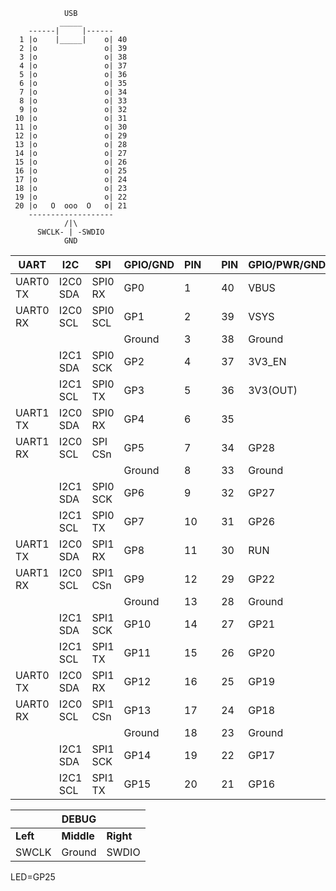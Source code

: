                 USB
               _____
        ------|     |------
      1 |o    |_____|    o| 40 
      2 |o               o| 39
      3 |o               o| 38 
      4 |o               o| 37
      5 |o               o| 36
      6 |o               o| 35
      7 |o               o| 34
      8 |o               o| 33
      9 |o               o| 32
     10 |o               o| 31
     11 |o               o| 30
     12 |o               o| 29
     13 |o               o| 28
     14 |o               o| 27
     15 |o               o| 26
     16 |o               o| 25
     17 |o               o| 24
     18 |o               o| 23
     19 |o               o| 22
     20 |o   O  ooo  O   o| 21
        -------------------
                /|\
          SWCLK- | -SWDIO
                GND

| UART     | I2C      | SPI      | GPIO/GND | PIN |     | PIN | GPIO/PWR/GND   | ADC/SPI  | I2C      | UART     |
|----------|----------|----------|----------|-----|-----|-----|----------------|----------|----------|----------|
| UART0 TX | I2C0 SDA | SPI0 RX  | GP0      | 1   |     | 40  | VBUS           |          |          |          |
| UART0 RX | I2C0 SCL | SPI0 SCL | GP1      | 2   |     | 39  | VSYS           |          |          |          |
|          |          |          | Ground   | 3   |     | 38  | Ground         |          |          |          |
|          | I2C1 SDA | SPI0 SCK | GP2      | 4   |     | 37  | 3V3_EN         |          |          |          |
|          | I2C1 SCL | SPI0 TX  | GP3      | 5   |     | 36  | 3V3(OUT)       |          |          |          |
| UART1 TX | I2C0 SDA | SPI0 RX  | GP4      | 6   |     | 35  |                | ADC_VREF |          |          |
| UART1 RX | I2C0 SCL | SPI CSn  | GP5      | 7   |     | 34  | GP28           | ADC2     |          |          |
|          |          |          | Ground   | 8   |     | 33  | Ground         | AGND     |          |          |
|          | I2C1 SDA | SPI0 SCK | GP6      | 9   |     | 32  | GP27           | ADC1     | I2C1 SCL |          |
|          | I2C1 SCL | SPI0 TX  | GP7      | 10  |     | 31  | GP26           | ADC0     | I2C1 SDA |          |
| UART1 TX | I2C0 SDA | SPI1 RX  | GP8      | 11  |     | 30  | RUN            |          |          |          |
| UART1 RX | I2C0 SCL | SPI1 CSn | GP9      | 12  |     | 29  | GP22           |          |          |          |
|          |          |          | Ground   | 13  |     | 28  | Ground         |          |          |          |
|          | I2C1 SDA | SPI1 SCK | GP10     | 14  |     | 27  | GP21           |          | I2C0 SCL |          |
|          | I2C1 SCL | SPI1 TX  | GP11     | 15  |     | 26  | GP20           |          | I2C0 SDA |          |
| UART0 TX | I2C0 SDA | SPI1 RX  | GP12     | 16  |     | 25  | GP19           | SPI0 TX  | I2C1 SCL |          |
| UART0 RX | I2C0 SCL | SPI1 CSn | GP13     | 17  |     | 24  | GP18           | SPI0 RX  | I2C1 SDA |          |
|          |          |          | Ground   | 18  |     | 23  | Ground         |          |          |          |
|          | I2C1 SDA | SPI1 SCK | GP14     | 19  |     | 22  | GP17           | SPI0 CSn | I2C0 SCL | UART0 RX |
|          | I2C1 SCL | SPI1 TX  | GP15     | 20  |     | 21  | GP16           | SPI0 RX  | I2C0 SDA | UART0 TX |
 
|          | DEBUG      |           |
|----------|------------|-----------|
| **Left** | **Middle** | **Right** |
| SWCLK    | Ground     | SWDIO     |

LED=GP25
